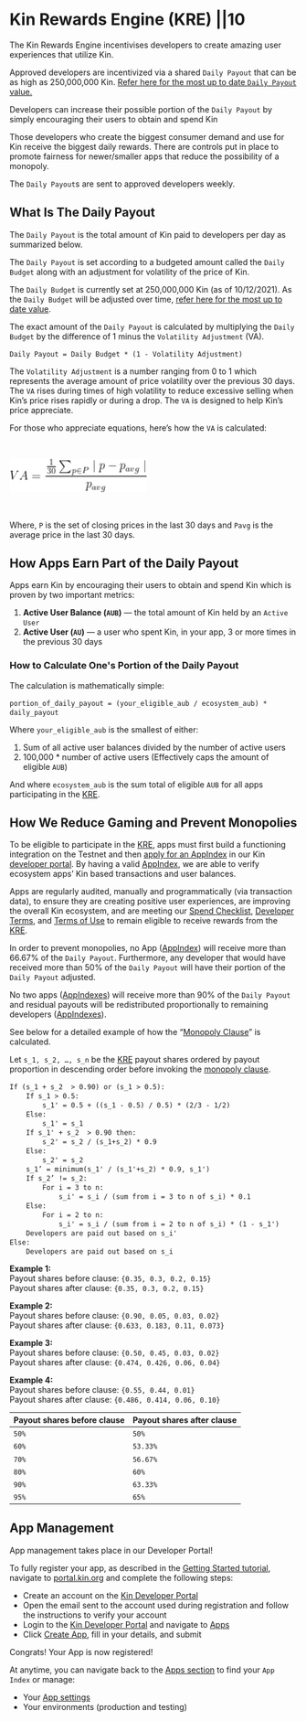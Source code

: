 # Kin Rewards Engine (KRE) ||10

The Kin Rewards Engine incentivises developers to create amazing user experiences that utilize Kin.

Approved developers are incentivized via a shared `Daily Payout` that can be as high as 250,000,000 Kin. [Refer here for the most up to date `Daily Payout` value.](https://github.com/kinecosystem/rewards-engine/blob/master/current-KRE.md#the-daily-payout)

Developers can increase their possible portion of the `Daily Payout` by simply encouraging their users to obtain and spend Kin

Those developers who create the biggest consumer demand and use for Kin receive the biggest daily rewards. There are controls put in place to promote fairness for newer/smaller apps that reduce the possibility of a monopoly.

The `Daily Payout`s are sent to approved developers weekly.

## What Is The Daily Payout

The `Daily Payout` is the total amount of Kin paid to developers per day as summarized below.

The `Daily Payout` is set according to a budgeted amount called the `Daily Budget` along with an adjustment for volatility of the price of Kin.

The `Daily Budget` is currently set at 250,000,000 Kin (as of 10/12/2021). As the `Daily Budget` will be adjusted over time, [refer here for the most up to date value](https://github.com/kinecosystem/rewards-engine/blob/master/current-KRE.md#the-daily-payout).

The exact amount of the `Daily Payout` is calculated by multiplying the `Daily Budget` by the difference of 1 minus the `Volatility Adjustment` (VA).

```
Daily Payout = Daily Budget * (1 - Volatility Adjustment)
```

The `Volatility Adjustment` is a number ranging from 0 to 1 which represents the average amount of price volatility over the previous 30 days. The `VA` rises during times of high volatility to reduce excessive selling when Kin’s price rises rapidly or during a drop. The `VA` is designed to help Kin’s price appreciate.

For those who appreciate equations, here’s how the `VA` is calculated:

<img style="width: 15rem; margin-top: 2rem; margin-bottom: 2rem;" class="kin-va-equation" src="./images/va-equation.jpeg" alt="Equation for calculating Volatility Adjustment">

Where, `P` is the set of closing prices in the last 30 days and `Pavg` is the average price in the last 30 days.

## How Apps Earn Part of the Daily Payout

Apps earn Kin by encouraging their users to obtain and spend Kin which is proven by two important metrics:

1. **Active User Balance (`AUB`)** — the total amount of Kin held by an `Active User`
2. **Active User (`AU`)** — a user who spent Kin, in your app, 3 or more times in the previous 30 days

### How to Calculate One's Portion of the Daily Payout

The calculation is mathematically simple:

```
portion_of_daily_payout = (your_eligible_aub / ecosystem_aub) * daily_payout
```

Where `your_eligible_aub` is the smallest of either:

1. Sum of all active user balances divided by the number of active users
2. 100,000 \* number of active users (Effectively caps the amount of eligible `AUB`)

And where `ecosystem_aub` is the sum total of eligible `AUB` for all apps participating in the [KRE](/essentials/kin-rewards-engine/).

## How We Reduce Gaming and Prevent Monopolies

To be eligible to participate in the [KRE](/essentials/kin-rewards-engine/), apps must first build a functioning integration on the Testnet and then [apply for an AppIndex](/docs/app-registration/#register) in our Kin [developer portal](/docs/developer-portal/). By having a valid [AppIndex](/docs/app-registration/#register), we are able to verify ecosystem apps’ Kin based transactions and user balances.

Apps are regularly audited, manually and programmatically (via transaction data), to ensure they are creating positive user experiences, are improving the overall Kin ecosystem, and are meeting our [Spend Checklist](/docs/transaction-guide/#spend-checklist), [Developer Terms](https://kin.org/kin-developer-terms/), and [Terms of Use](https://kin.org/terms-and-conditions/) to remain eligible to receive rewards from the [KRE](/essentials/kin-rewards-engine/).

In order to prevent monopolies, no App ([AppIndex](/docs/app-registration/#register)) will receive more than 66.67% of the `Daily Payout`. Furthermore, any developer that would have received more than 50% of the `Daily Payout` will have their portion of the `Daily Payout` adjusted.

No two apps ([AppIndexes](/docs/app-registration/)) will receive more than 90% of the `Daily Payout` and residual payouts will be redistributed proportionally to remaining developers ([AppIndexes](/docs/app-registration/)).

See below for a detailed example of how the “[Monopoly Clause](https://github.com/kinecosystem/rewards-engine/blob/master/current-KRE.md#monopoly-clause)” is calculated.

Let `s_1, s_2, …, s_n` be the [KRE](/essentials/kin-rewards-engine/) payout shares ordered by payout proportion in descending order before invoking the [monopoly clause](https://github.com/kinecosystem/rewards-engine/blob/master/current-KRE.md#monopoly-clause).

```
If (s_1 + s_2  > 0.90) or (s_1 > 0.5):
    If s_1 > 0.5:
        s_1' = 0.5 + ((s_1 - 0.5) / 0.5) * (2/3 - 1/2)
    Else:
        s_1' = s_1
    If s_1' + s_2  > 0.90 then:
        s_2' = s_2 / (s_1+s_2) * 0.9
    Else:
    	s_2' = s_2
    s_1’ = minimum(s_1' / (s_1'+s_2) * 0.9, s_1')
    If s_2’ != s_2:
        For i = 3 to n:
            s_i' = s_i / (sum from i = 3 to n of s_i) * 0.1
    Else:
        For i = 2 to n:
            s_i' = s_i / (sum from i = 2 to n of s_i) * (1 - s_1')
	Developers are paid out based on s_i'
Else:
	Developers are paid out based on s_i
```

**Example 1:**  
Payout shares before clause: `{0.35, 0.3, 0.2, 0.15}`  
Payout shares after clause: `{0.35, 0.3, 0.2, 0.15}`

**Example 2:**  
Payout shares before clause: `{0.90, 0.05, 0.03, 0.02}`  
Payout shares after clause: `{0.633, 0.183, 0.11, 0.073}`

**Example 3:**  
Payout shares before clause: `{0.50, 0.45, 0.03, 0.02}`  
Payout shares after clause: `{0.474, 0.426, 0.06, 0.04}`

**Example 4:**  
Payout shares before clause: `{0.55, 0.44, 0.01}`  
Payout shares after clause: `{0.486, 0.414, 0.06, 0.10}`

| Payout shares before clause | Payout shares after clause |
| --------------------------- | -------------------------- |
| `50%`                       | `50%`                      |
| `60%`                       | `53.33%`                   |
| `70%`                       | `56.67%`                   |
| `80%`                       | `60%`                      |
| `90%`                       | `63.33%`                   |
| `95%`                       | `65%`                      |



## App Management
App management takes place in our Developer Portal!

To fully register your app, as described in the [Getting Started tutorial](/tutorials/#getting-started), navigate to [portal.kin.org](https://portal.kin.org) and complete the following steps:

- Create an account on the [Kin Developer Portal](https://portal.kin.org/register)
- Open the email sent to the account used during registration and follow the instructions to verify your account
- Login to the [Kin Developer Portal](https://portal.kin.org) and navigate to [Apps](https://portal.kin.org/apps)
- Click [Create App](https://portal.kin.org/apps/create), fill in your details, and submit

Congrats! Your App is now registered!

At anytime, you can navigate back to the [Apps section](https://portal.kin.org/apps) to find your `App Index` or manage:

- Your [App settings](https://portal.kin.org/apps)
- Your environments (production and testing)

